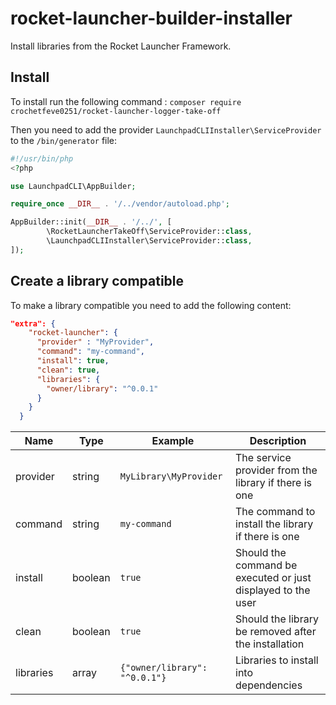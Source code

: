 # rocket-launcher-builder-installer
Install libraries from the Rocket Launcher Framework.

## Install
To install run the following command : `composer require crochetfeve0251/rocket-launcher-logger-take-off`

Then you need to add the provider `LaunchpadCLIInstaller\ServiceProvider` to the `/bin/generator` file:

```php
#!/usr/bin/php
<?php

use LaunchpadCLI\AppBuilder;

require_once __DIR__ . '/../vendor/autoload.php';

AppBuilder::init(__DIR__ . '/../', [
        \RocketLauncherTakeOff\ServiceProvider::class,
        \LaunchpadCLIInstaller\ServiceProvider::class,
]);
```

## Create a library compatible

To make a library compatible you need to add the following content:
```json
"extra": {
    "rocket-launcher": {
      "provider" : "MyProvider",
      "command": "my-command",
      "install": true,
      "clean": true,
      "libraries": {
        "owner/library": "^0.0.1"
      }
    }
  }
```

| Name      | Type    | Example                       | Description                                                  |
|-----------|---------|-------------------------------|--------------------------------------------------------------|
| provider  | string  | `MyLibrary\MyProvider`        | The service provider from the library if there is one        |
| command   | string  | `my-command`                  | The command to install the library if there is one           |
| install   | boolean | `true`                        | Should the command be executed or just displayed to the user |
| clean     | boolean | `true`                        | Should the library be removed after the installation         |
| libraries | array   | `{"owner/library": "^0.0.1"}` | Libraries to install into dependencies                       |


